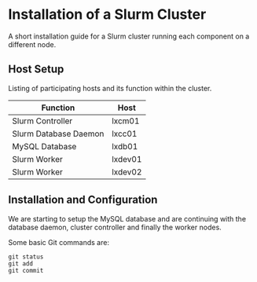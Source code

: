 
Installation of a Slurm Cluster
===============================

A short installation guide for a Slurm cluster running each component on a different node.


Host Setup
----------

Listing of participating hosts and its function within the cluster.

Function                     |Host               
-----------------------------|-----------------------------
Slurm Controller             |lxcm01
Slurm Database Daemon        |lxcc01
MySQL Database               |lxdb01
Slurm Worker                 |lxdev01
Slurm Worker                 |lxdev02


Installation and Configuration
------------------------------

We are starting to setup the MySQL database and are continuing with the database daemon, cluster controller and finally the worker nodes.


Some basic Git commands are:
```
git status
git add
git commit
```